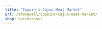 ```yaml
---
title: "Cousin's Cajun Meat Market"
url: /stonewall/cousins-cajun-meat-market/
shop: hairdresser
---
```

